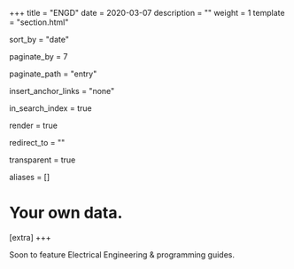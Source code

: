 +++
title = "ENGD"
date = 2020-03-07
description = ""
weight = 1
template = "section.html"

sort_by = "date"

paginate_by = 7

paginate_path = "entry"

insert_anchor_links = "none"

in_search_index = true

render = true

redirect_to = ""

transparent = true

aliases = []

# Your own data.
[extra]
+++

Soon to feature Electrical Engineering & programming guides.